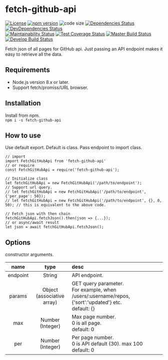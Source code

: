 # fetch-github-api
[![License][license-badge]](LICENSE)
[![npm version][npm-version-badge]][npm-version]
![code size][code-size-badge]
[![Dependencies Status][david-dm-badge]][david-dm]
[![DevDependencies Status][david-dm-dev-badge]][david-dm-dev]  
[![Maintainability Status][codeclimate-maintainability-badge]][codeclimate]
[![Test Coverage Status][codeclimate-coverage-badge]][codeclimate-coverage]
[![Master Build Status][travis-ci-master-badge]][travis-ci]
[![Develop Build Status][travis-ci-develop-badge]][travis-ci]

[npm-version]: https://www.npmjs.com/package/fetch-github-api
[david-dm]: https://david-dm.org/kPherox/fetch-github-api
[david-dm-dev]: https://david-dm.org/kPherox/fetch-github-api?type=dev
[travis-ci]: https://travis-ci.org/kPherox/fetch-github-api
[codeclimate]: https://codeclimate.com/github/kPherox/fetch-github-api
[codeclimate-coverage]: https://codeclimate.com/github/kPherox/fetch-github-api/code

[license-badge]: https://img.shields.io/npm/l/fetch-github-api.svg
[npm-version-badge]: https://img.shields.io/npm/v/fetch-github-api.svg
[code-size-badge]: https://img.shields.io/github/languages/code-size/kPherox/fetch-github-api.svg
[david-dm-badge]: https://img.shields.io/david/kPherox/fetch-github-api.svg
[david-dm-dev-badge]: https://img.shields.io/david/dev/kPherox/fetch-github-api.svg

[codeclimate-maintainability-badge]: https://img.shields.io/codeclimate/maintainability-percentage/kPherox/fetch-github-api.svg
[codeclimate-coverage-badge]: https://img.shields.io/codeclimate/coverage/kPherox/fetch-github-api.svg
[travis-ci-master-badge]: https://img.shields.io/travis/kPherox/fetch-github-api/master.svg
[travis-ci-develop-badge]: https://img.shields.io/travis/kPherox/fetch-github-api/develop.svg?label=develop%20build

Fetch json of all pages for GitHub api.
Just passing an API endpoint makes it easy to retrieve all the data.

## Requirements
- Node.js version 8.x or later.
- Support fetch/promiss/URL browser.

## Installation
Install from npm.  
` npm i -s fetch-github-api `

## How to use
Use default export. Default is class. Pass endpoint to import class.
```
// import
import FetchGitHubApi from 'fetch-github-api'
// or require
const FetchGitHubApi = require('fetch-github-api');

// Initialize class
let fetchGitHubApi = new FetchGitHubApi('/path/to/endpoint');
// Support url query.
// let fetchGitHubApi = new FetchGitHubApi('/path/to/endpoint', {'per_page': 50});
// let fetchGitHubApi = new FetchGitHubApi('/path/to/endpoint', {}, 0, 50); // this is equivalent to the above code.

// Fetch json with then chain
fetchGitHubApi.fetchJson().then(json => {...});
// or async/await result
let json = await fetchGitHubApi.fetchJson();
```

## Options
constructor arguments.

| name | type | desc |
|:----:|:----:|:-----|
|endpoint|String|API endpoint.|
|params|Object<br/>(associative array)|GET query parameter.<br/>For example, when /users/:username/repos, {'sort':'updated'} etc.<br/>default: {}|
|max|Number<br/>(Integer)|Max page number.<br/>0 is all page.<br/>default: 0|
|per|Number<br/>(Integer)|Per page number.<br/>0 is API default (30). max 100<br/>default: 0|

